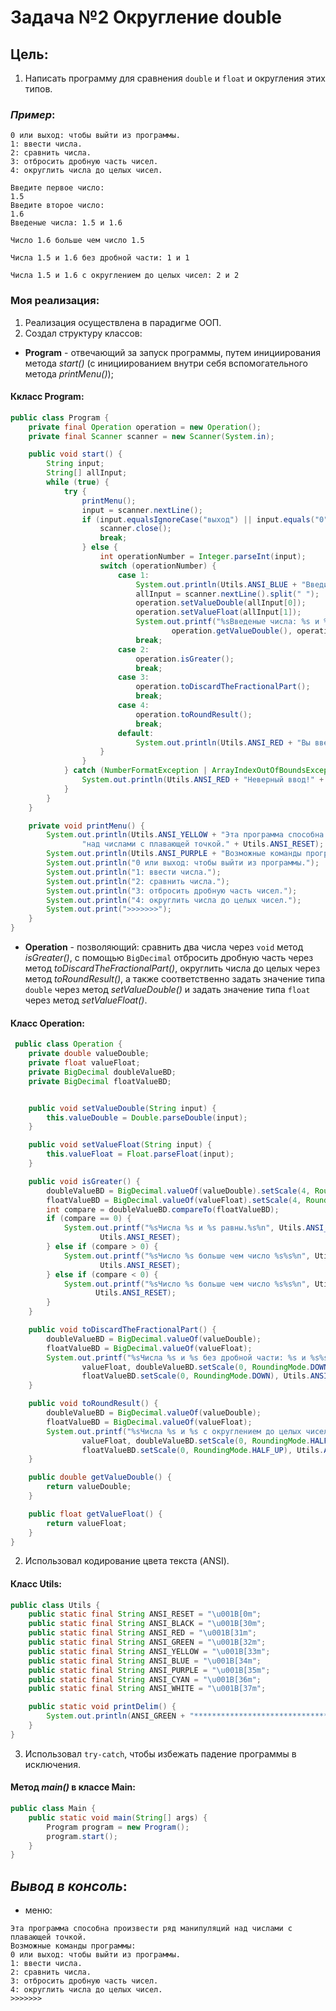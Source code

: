 # **Задача №2 Округление double**

## **Цель**:

1. Написать программу для сравнения ```double``` и ```float``` и округления этих типов.

### *Пример*:

``` Пример 1
0 или выход: чтобы выйти из программы.
1: ввести числа.
2: сравнить числа.
3: отбросить дробную часть чисел.
4: округлить числа до целых чисел.

Введите первое число:
1.5
Введите второе число:
1.6
Введеные числа: 1.5 и 1.6

Число 1.6 больше чем число 1.5

Числа 1.5 и 1.6 без дробной части: 1 и 1

Числа 1.5 и 1.6 c округлением до целых чисел: 2 и 2
```

### **Моя реализация**:

1. Реализация осуществлена в парадигме ООП.
2. Создал структуру классов:

* **Program** - отвечающий за запуск программы, путем инициирования метода *start()* (с инициированием внутри себя
  вспомогательного метода *printMenu()*);

#### Ккласс **Program**:
``` java
public class Program {
    private final Operation operation = new Operation();
    private final Scanner scanner = new Scanner(System.in);

    public void start() {
        String input;
        String[] allInput;
        while (true) {
            try {
                printMenu();
                input = scanner.nextLine();
                if (input.equalsIgnoreCase("выход") || input.equals("0")) {
                    scanner.close();
                    break;
                } else {
                    int operationNumber = Integer.parseInt(input);
                    switch (operationNumber) {
                        case 1:
                            System.out.println(Utils.ANSI_BLUE + "Введите два числа через пробел:" + Utils.ANSI_RESET);
                            allInput = scanner.nextLine().split(" ");
                            operation.setValueDouble(allInput[0]);
                            operation.setValueFloat(allInput[1]);
                            System.out.printf("%sВведеные числа: %s и %s%s%n", Utils.ANSI_BLUE,
                                    operation.getValueDouble(), operation.getValueFloat(), Utils.ANSI_RESET);
                            break;
                        case 2:
                            operation.isGreater();
                            break;
                        case 3:
                            operation.toDiscardTheFractionalPart();
                            break;
                        case 4:
                            operation.toRoundResult();
                            break;
                        default:
                            System.out.println(Utils.ANSI_RED + "Вы ввели неверный номер операции!" + Utils.ANSI_RESET);
                    }
                }
            } catch (NumberFormatException | ArrayIndexOutOfBoundsException e) {
                System.out.println(Utils.ANSI_RED + "Неверный ввод!" + Utils.ANSI_RESET);
            }
        }
    }

    private void printMenu() {
        System.out.println(Utils.ANSI_YELLOW + "Эта программа способна произвести ряд манипуляций " +
                "над числами с плавающей точкой." + Utils.ANSI_RESET);
        System.out.println(Utils.ANSI_PURPLE + "Возможные команды программы:" + Utils.ANSI_RESET);
        System.out.println("0 или выход: чтобы выйти из программы.");
        System.out.println("1: ввести числа.");
        System.out.println("2: сравнить числа.");
        System.out.println("3: отбросить дробную часть чисел.");
        System.out.println("4: округлить числа до целых чисел.");
        System.out.print(">>>>>>>");
    }
}
```
* **Operation** - позволяющий: сравнить два числа через ```void``` метод *isGreater()*, с
  помощью ```BigDecimal```
  отбросить дробную часть через метод *toDiscardTheFractionalPart()*, округлить числа до целых через метод
  *toRoundResult()*, а также соответственно задать значение типа ```double``` через метод *setValueDouble()* и задать
  значение типа ```float``` через метод *setValueFloat()*.

#### Класс **Operation**:
``` java   
 public class Operation {
    private double valueDouble;
    private float valueFloat;
    private BigDecimal doubleValueBD;
    private BigDecimal floatValueBD;


    public void setValueDouble(String input) {
        this.valueDouble = Double.parseDouble(input);
    }

    public void setValueFloat(String input) {
        this.valueFloat = Float.parseFloat(input);
    }

    public void isGreater() {
        doubleValueBD = BigDecimal.valueOf(valueDouble).setScale(4, RoundingMode.HALF_UP);
        floatValueBD = BigDecimal.valueOf(valueFloat).setScale(4, RoundingMode.HALF_UP);
        int compare = doubleValueBD.compareTo(floatValueBD);
        if (compare == 0) {
            System.out.printf("%sЧисла %s и %s равны.%s%n", Utils.ANSI_PURPLE, valueDouble, valueFloat,
                    Utils.ANSI_RESET);
        } else if (compare > 0) {
            System.out.printf("%sЧисло %s больше чем число %s%s%n", Utils.ANSI_PURPLE, valueDouble, valueFloat,
                    Utils.ANSI_RESET);
        } else if (compare < 0) {
            System.out.printf("%sЧисло %s больше чем число %s%s%n", Utils.ANSI_PURPLE, valueFloat, valueDouble,
                   Utils.ANSI_RESET);
        }
    }

    public void toDiscardTheFractionalPart() {
        doubleValueBD = BigDecimal.valueOf(valueDouble);
        floatValueBD = BigDecimal.valueOf(valueFloat);
        System.out.printf("%sЧисла %s и %s без дробной части: %s и %s%s%n", Utils.ANSI_GREEN, valueDouble,
                valueFloat, doubleValueBD.setScale(0, RoundingMode.DOWN),
                floatValueBD.setScale(0, RoundingMode.DOWN), Utils.ANSI_RESET);
    }

    public void toRoundResult() {
        doubleValueBD = BigDecimal.valueOf(valueDouble);
        floatValueBD = BigDecimal.valueOf(valueFloat);
        System.out.printf("%sЧисла %s и %s c округлением до целых чисел: %s и %s%s%n", Utils.ANSI_GREEN, valueDouble,
                valueFloat, doubleValueBD.setScale(0, RoundingMode.HALF_UP),
                floatValueBD.setScale(0, RoundingMode.HALF_UP), Utils.ANSI_RESET);
    }

    public double getValueDouble() {
        return valueDouble;
    }

    public float getValueFloat() {
        return valueFloat;
    }
}
```

2. Использовал кодирование цвета текста (ANSI).

#### Класс **Utils**:
``` java
public class Utils {
    public static final String ANSI_RESET = "\u001B[0m";
    public static final String ANSI_BLACK = "\u001B[30m";
    public static final String ANSI_RED = "\u001B[31m";
    public static final String ANSI_GREEN = "\u001B[32m";
    public static final String ANSI_YELLOW = "\u001B[33m";
    public static final String ANSI_BLUE = "\u001B[34m";
    public static final String ANSI_PURPLE = "\u001B[35m";
    public static final String ANSI_CYAN = "\u001B[36m";
    public static final String ANSI_WHITE = "\u001B[37m";

    public static void printDelim() {
        System.out.println(ANSI_GREEN + "*********************************************" + ANSI_RESET);
    }
}
```

3. Использовал ```try-catch```, чтобы избежать падение программы в исключения.

#### Метод *main()* в классе **Main**:
``` java
public class Main {
    public static void main(String[] args) {
        Program program = new Program();
        program.start();
    }
}
```

## *Вывод в консоль*:

* меню:
``` 
Эта программа способна произвести ряд манипуляций над числами с плавающей точкой.
Возможные команды программы:
0 или выход: чтобы выйти из программы.
1: ввести числа.
2: сравнить числа.
3: отбросить дробную часть чисел.
4: округлить числа до целых чисел.
>>>>>>>
```